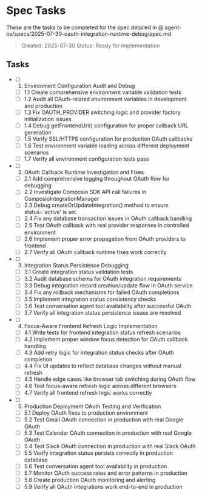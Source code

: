 # Spec Tasks

These are the tasks to be completed for the spec detailed in @.agent-os/specs/2025-07-30-oauth-integration-runtime-debug/spec.md

> Created: 2025-07-30
> Status: Ready for Implementation

## Tasks

- [ ] 1. Environment Configuration Audit and Debug
  - [ ] 1.1 Create comprehensive environment variable validation tests
  - [ ] 1.2 Audit all OAuth-related environment variables in development and production
  - [ ] 1.3 Fix OAUTH_PROVIDER switching logic and provider factory initialization issues
  - [ ] 1.4 Debug getFrontendUrl() configuration for proper callback URL generation
  - [ ] 1.5 Verify SSL/HTTPS configuration for production OAuth callbacks
  - [ ] 1.6 Test environment variable loading across different deployment scenarios
  - [ ] 1.7 Verify all environment configuration tests pass

- [ ] 2. OAuth Callback Runtime Investigation and Fixes
  - [ ] 2.1 Add comprehensive logging throughout OAuth flow for debugging
  - [ ] 2.2 Investigate Composio SDK API call failures in ComposioIntegrationManager
  - [ ] 2.3 Debug createOrUpdateIntegration() method to ensure status='active' is set
  - [ ] 2.4 Fix any database transaction issues in OAuth callback handling
  - [ ] 2.5 Test OAuth callback with real provider responses in controlled environment
  - [ ] 2.6 Implement proper error propagation from OAuth providers to frontend
  - [ ] 2.7 Verify all OAuth callback runtime fixes work correctly

- [ ] 3. Integration Status Persistence Debugging
  - [ ] 3.1 Create integration status validation tests
  - [ ] 3.2 Audit database schema for OAuth integration requirements
  - [ ] 3.3 Debug integration record creation/update flow in OAuth service
  - [ ] 3.4 Fix any rollback mechanisms for failed OAuth completions
  - [ ] 3.5 Implement integration status consistency checks
  - [ ] 3.6 Test conversation agent tool availability after successful OAuth
  - [ ] 3.7 Verify all integration status persistence issues are resolved

- [ ] 4. Focus-Aware Frontend Refresh Logic Implementation
  - [ ] 4.1 Write tests for frontend integration status refresh scenarios
  - [ ] 4.2 Implement proper window focus detection for OAuth callback handling
  - [ ] 4.3 Add retry logic for integration status checks after OAuth completion
  - [ ] 4.4 Fix UI updates to reflect database changes without manual refresh
  - [ ] 4.5 Handle edge cases like browser tab switching during OAuth flow
  - [ ] 4.6 Test focus-aware refresh logic across different browsers
  - [ ] 4.7 Verify all frontend refresh logic works correctly

- [ ] 5. Production Deployment OAuth Testing and Verification
  - [ ] 5.1 Deploy OAuth fixes to production environment
  - [ ] 5.2 Test Gmail OAuth connection in production with real Google OAuth
  - [ ] 5.3 Test Calendar OAuth connection in production with real Google OAuth
  - [ ] 5.4 Test Slack OAuth connection in production with real Slack OAuth
  - [ ] 5.5 Verify integration status persists correctly in production database
  - [ ] 5.6 Test conversation agent tool availability in production
  - [ ] 5.7 Monitor OAuth success rates and error patterns in production
  - [ ] 5.8 Create production OAuth monitoring and alerting
  - [ ] 5.9 Verify all OAuth integrations work end-to-end in production